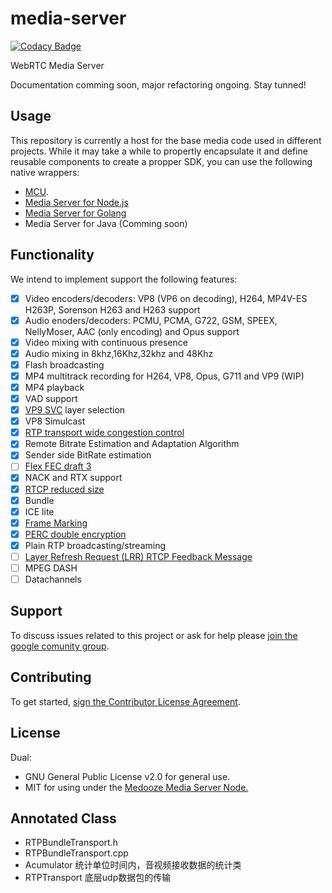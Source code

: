 # media-server

[![Codacy Badge](https://api.codacy.com/project/badge/Grade/d6a13f1d0ab5428c95cb977af50e344b)](https://www.codacy.com/app/murillo128/media-server?utm_source=github.com&utm_medium=referral&utm_content=medooze/media-server&utm_campaign=badger)

WebRTC Media Server

Documentation comming soon, major refactoring ongoing. Stay tunned!

## Usage
This repository is currently a host for the base media code used in different projects. While it may take a while to propertly encapsulate it and define reusable components to create a propper SDK, you can use the following native wrappers:
 - [MCU](http://medooze.com/products/mcu.aspx).
 - [Media Server for Node.js](https://github.com/medooze/media-server-node)
 - [Media Server for Golang](https://github.com/notedit/media-server-go)
 - Media Server for Java (Comming soon)

## Functionality
We intend to implement support the following features:

- [x] Video encoders/decoders: VP8 (VP6 on decoding), H264, MP4V-ES H263P, Sorenson H263 and H263 support
- [x] Audio enoders/decoders: PCMU, PCMA, G722, GSM, SPEEX, NellyMoser, AAC (only encoding) and Opus support
- [x] Video mixing with continuous presence
- [x] Audio mixing in 8khz,16Khz,32khz and 48Khz
- [x] Flash broadcasting
- [x] MP4 multitrack recording for H264, VP8, Opus, G711 and VP9 (WIP)
- [x] MP4 playback
- [x] VAD support
- [x] [VP9 SVC](https://tools.ietf.org/html/draft-ietf-payload-tvp9-02) layer selection
- [x] VP8 Simulcast
- [x] [RTP transport wide congestion control](https://tools.ietf.org/html/draft-holmer-rmcat-transport-wide-cc-extensions-01)
- [x] Remote Bitrate Estimation and Adaptation Algorithm
- [x] Sender side BitRate estimation
- [ ] [Flex FEC draft 3](https://tools.ietf.org/html/draft-ietf-payload-flexible-fec-scheme-03)
- [x] NACK and RTX support
- [x] [RTCP reduced size](https://tools.ietf.org/html/rfc5506)
- [x] Bundle
- [x] ICE lite
- [x] [Frame Marking](https://tools.ietf.org/html/draft-ietf-avtext-framemarking-04)
- [x] [PERC double encryption](https://tools.ietf.org/html/draft-ietf-perc-double-03)
- [x] Plain RTP broadcasting/streaming
- [ ] [Layer Refresh Request (LRR) RTCP Feedback Message](https://datatracker.ietf.org/doc/html/draft-ietf-avtext-lrr-04)
- [ ] MPEG DASH
- [ ] Datachannels

## Support
To discuss issues related to this project or ask for help please [join the google comunity group](https://groups.google.com/forum/#!forum/medooze).

## Contributing
To get started, [sign the Contributor License Agreement](https://www.clahub.com/agreements/medooze/media-server).

## License
Dual:
 - GNU General Public License v2.0 for general use.
 - MIT for using under the [Medooze Media Server Node.](https://github.com/medooze/media-server-node)
 
 
 ## Annotated Class
 
 - RTPBundleTransport.h 
 - RTPBundleTransport.cpp
 - Acumulator  统计单位时间内，音视频接收数据的统计类
 - RTPTransport  底层udp数据包的传输
